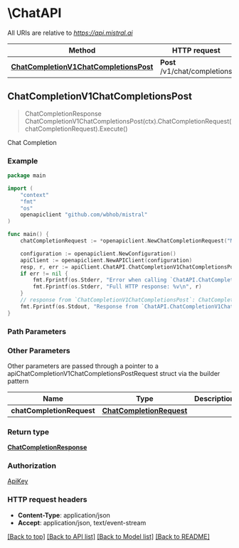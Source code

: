 # \ChatAPI

All URIs are relative to *https://api.mistral.ai*

Method | HTTP request | Description
------------- | ------------- | -------------
[**ChatCompletionV1ChatCompletionsPost**](ChatAPI.md#ChatCompletionV1ChatCompletionsPost) | **Post** /v1/chat/completions | Chat Completion



## ChatCompletionV1ChatCompletionsPost

> ChatCompletionResponse ChatCompletionV1ChatCompletionsPost(ctx).ChatCompletionRequest(chatCompletionRequest).Execute()

Chat Completion

### Example

```go
package main

import (
	"context"
	"fmt"
	"os"
	openapiclient "github.com/wbhob/mistral"
)

func main() {
	chatCompletionRequest := *openapiclient.NewChatCompletionRequest("Model_example", []openapiclient.MessagesInner{openapiclient.Messages_inner{AssistantMessage: openapiclient.NewAssistantMessage()}}) // ChatCompletionRequest | 

	configuration := openapiclient.NewConfiguration()
	apiClient := openapiclient.NewAPIClient(configuration)
	resp, r, err := apiClient.ChatAPI.ChatCompletionV1ChatCompletionsPost(context.Background()).ChatCompletionRequest(chatCompletionRequest).Execute()
	if err != nil {
		fmt.Fprintf(os.Stderr, "Error when calling `ChatAPI.ChatCompletionV1ChatCompletionsPost``: %v\n", err)
		fmt.Fprintf(os.Stderr, "Full HTTP response: %v\n", r)
	}
	// response from `ChatCompletionV1ChatCompletionsPost`: ChatCompletionResponse
	fmt.Fprintf(os.Stdout, "Response from `ChatAPI.ChatCompletionV1ChatCompletionsPost`: %v\n", resp)
}
```

### Path Parameters



### Other Parameters

Other parameters are passed through a pointer to a apiChatCompletionV1ChatCompletionsPostRequest struct via the builder pattern


Name | Type | Description  | Notes
------------- | ------------- | ------------- | -------------
 **chatCompletionRequest** | [**ChatCompletionRequest**](ChatCompletionRequest.md) |  | 

### Return type

[**ChatCompletionResponse**](ChatCompletionResponse.md)

### Authorization

[ApiKey](../README.md#ApiKey)

### HTTP request headers

- **Content-Type**: application/json
- **Accept**: application/json, text/event-stream

[[Back to top]](#) [[Back to API list]](../README.md#documentation-for-api-endpoints)
[[Back to Model list]](../README.md#documentation-for-models)
[[Back to README]](../README.md)

